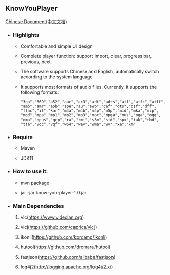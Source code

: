 ## KnowYouPlayer

[Chinese Document(中文文档)](README_ZH.md)

* ### Highlights

    * Comfortable and simple UI design

    * Complete player function: support import, clear, progress bar, previous, next

    * The software supports Chinese and English, automatically switch according to the system language
    
    * It supports most formats of audio files. Currently, it supports the following formats:
    
        ```
        "3ga","669","a52","aac","ac3","adt","adts","aif","aifc","aiff",
        "amb","amr","aob","ape","au","awb","caf","dts","dsf","dff",
        "flac","it","kar","m4a","m4b","m4p","m5p","mid","mka","mlp",
        "mod","mpa","mp1","mp2","mp3","mpc","mpga","mus","oga","ogg",
        "oma","opus","qcp","ra","rmi","s3m","sid","spx","tak","thd",
        "tta","voc","vqf","w64","wav","wma","wv","xa","xm"
        ```
    
* ### Require

    * Maven
    
    * JDK11

* ### How to use it:
    
    * mvn package
    
    * jar -jar know-you-player-1.0.jar

* ### Main Dependencies

    1. vlc(https://www.videolan.org)
    
    2. vlcj(https://github.com/caprica/vlcj)
    
    3. ikonli(https://github.com/kordamp/ikonli)
    
    4. hutool(https://github.com/dromara/hutool)
    
    5. fastjson(https://github.com/alibaba/fastjson)        

    6. log4j2(http://logging.apache.org/log4j/2.x/)
